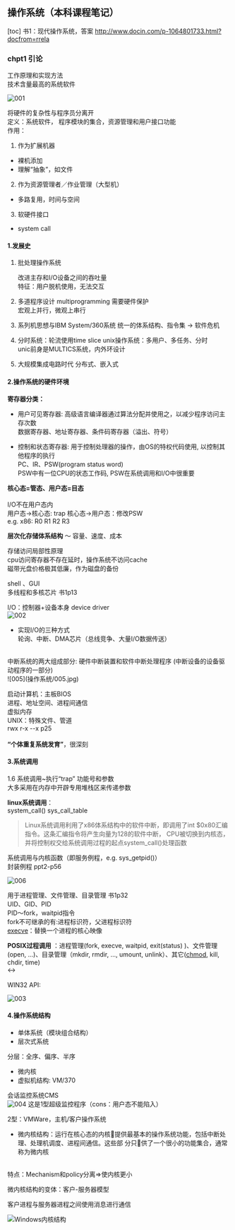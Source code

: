 ## 操作系统（本科课程笔记）
[toc]
书1：现代操作系统，答案 http://www.docin.com/p-1064801733.html?docfrom=rrela
### chpt1 引论
工作原理和实现方法<br/>
技术含量最高的系统软件

![001](操作系统/001.jpg)

将硬件的复杂性与程序员分离开<br/>
定义：系统软件， 程序模块的集合，资源管理和用户接口功能<br/>
作用：<br/>
1. 作为扩展机器
* 裸机添加
* 理解“抽象”，如文件
2. 作为资源管理者／作业管理（大型机）
* 多路复用，时间与空间
3. 软硬件接口
* system call

#### 1.发展史

1. 批处理操作系统

	改进主存和I/O设备之间的吞吐量<br/>
	特征：用户脱机使用，无法交互<br/>

2. 多道程序设计 multiprogramming
	需要硬件保护<br/>
	宏观上并行，微观上串行<br/>
3. 系列机思想与IBM System/360系统
	统一的体系结构、指令集 -> 软件危机<br/>
4. 分时系统：轮流使用time slice
	unix操作系统：多用户、多任务、分时<br/>
	unic前身是MULTICS系统，内外环设计<br/>
5. 大规模集成电路时代
	分布式、嵌入式<br/>

#### 2.操作系统的硬件环境

**寄存器分类：**
- 用户可见寄存器: 高级语言编译器通过算法分配并使用之，以减少程序访问主存次数<br/>
  数据寄存器、地址寄存器、条件码寄存器（溢出、符号）<br/>

- 控制和状态寄存器: 用于控制处理器的操作，由OS的特权代码使用, 以控制其他程序的执行<br/>
  PC、IR、PSW(program status word)<br/>
  PSW中有一位CPU的状态工作码, PSW在系统调用和I/O中很重要<br/>

**核心态=管态、用户态=目态**<br/>
<br/>
I/O不在用户态内<br/>
用户态->核心态: trap	核心态->用户态：修改PSW<br/>
e.g. x86: R0 R1 R2 R3<br/>

**层次化存储体系结构** ～ 容量、速度、成本<br/>

存储访问局部性原理<br/>
cpu访问寄存器不存在延时，操作系统不访问cache<br/>
磁带光盘价格极其低廉，作为磁盘的备份<br/>

shell 、GUI<br/>
多线程和多核芯片 书1p13<br/>

I/O：控制器+设备本身    device driver<br/>
![002](操作系统/002.jpg)
* 实现I/O的三种方式<br/>
轮询、中断、DMA芯片（总线竞争、大量I/O数据传送）<br/>
<br/>
中断系统的两大组成部分: 硬件中断装置和软件中断处理程序 (中断设备的设备驱动程序的一部分)<br/>
![005](操作系统/005.jpg)

启动计算机：主板BIOS<br/>
进程、地址空间、进程间通信<br/>
虚拟内存<br/>
UNIX：特殊文件、管道<br/>
rwx r-x --x     p25<br/>
<br/>
**“个体重复系统发育”**，很深刻<br/>

#### 3.系统调用

1.6 系统调用~执行“trap”			功能号和参数<br/>
大多采用在内存中开辟专用堆栈区来传递参数<br/>

**linux系统调用**： <br/>
system_call() 	sys_call_table<br/>

> Linux系统调用利用了x86体系结构中的软件中断，即调用了int $0x80汇编指令。这条汇编指令将产生向量为128的软件中断， CPU被切换到内核态，并将控制权交给系统调用过程的起点system_call()处理函数

系统调用与内核函数（即服务例程，e.g. sys_getpid()）<br/>
封装例程     ppt2-p56<br/>

![006](操作系统/006.jpg)

用于进程管理、文件管理、目录管理 书1p32<br/>
    UID、GID、PID<br/>
    PID～fork，waitpid指令<br/>
        fork不可继承的有:进程标识符，父进程标识符<br/>
[execve](https://my.oschina.net/u/3857782/blog/1854572)：替换一个进程的核心映像<br/>

**POSIX过程调用** ：进程管理(fork, execve, waitpid, exit(status) )、文件管理(open, ...)、目录管理（mkdir, rmdir, ..., umount, unlink）、其它([chmod](https://blog.csdn.net/pythonw/article/details/80263428), kill, chdir, time)<br/>
<-> <br/>
<br/>
WIN32 API: <br/>

![003](操作系统/003.jpg)
#### 4.操作系统结构<br/>
* 单体系统（模块组合结构）
* 层次式系统

分层：全序、偏序、半序<br/>
* 微内核
* 虚拟机结构: VM/370

会话监控系统CMS<br/>
![004](操作系统/004.jpg)
这是1型超级监控程序（cons：用户态不能陷入）<br/>

2型：VMWare，主机/客户操作系统<br/>

* 微内核结构：运行在核心态的内核􏰁提供最基本的操作系统功能，包括中断处理、处理机调度、进程间通信。这些部 分只􏰁供了一个很小的功能集合，通常称为微内核<br/><br/>

特点：Mechanism和policy分离=>使内核更小<br/>

微内核结构的变体：客户-服务器模型<br/>

客户进程与服务器进程之间使用消息进行通信<br/>

![Windows内核结构](操作系统/004.jpg)







